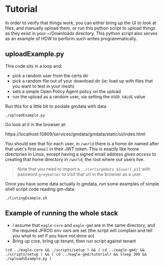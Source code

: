 Tutorial
=====

In order to verify that things work, you can either bring up the UI to look at files, and manually upload them, or run this python script to upload things as they exist in your ~/Downloads directory.
This python script also serves as an example of HOW to perform such writes programmatically.

## uploadExample.py

This code sits in a loop and:

- pick a random user from the certs dir
- pick a random file out of your download dir (ie: load up with files that you want to test in your mesh)
- sets a simple Open Policy Agent policy on the upload
- run the upload as a random user, via setting the `USER_VALUE` value

Run this for a little bit to poulate gmdata with data

```
./uploadExample.py
```

Go look at it in the browser at:

https://localhost:10809/services/gmdata/gmdata/static/ui/index.html

You should see that for each user, in `/world` there is a home dir named after that user's first `email` in their JWT token.
This is exactly like home directories in Linux, except having a signed email address _gives access_ to creating that home
directory in `/world`, the root where our users live.

> Note that you need to import a `../certs/gmdata_${user}.p12` with password `greymatter` to visit that url in the browser as a user.

Once you have some data actually in gmdata, run some examples of simple shell script code reading gm-data:

```
./listingExample.sh
```

## Example of running the whole stack

- I assume that `eagle-core` and `eagle-gmd` are in the same directory, and the required JFROG env vars are set (the script will complain and tell you what to set if you have not done so)
- Bring up core, bring up tenant, then run script against tenant

```
(cd ../eagle-core && ./scripts/setup ) && ( cd ../eagle-gmd/ && ./scripts/setup ) && ( cd ../eagle-gmd/tutorial/ && sleep 300 && ./uploadsExample.py )
```
